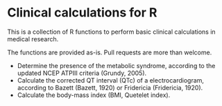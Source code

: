 # Clinical calculations for R
This is a collection of R functions to perform basic clinical calculations in medical research.

The functions are provided as-is. Pull requests are more than welcome.

* Determine the presence of the metabolic syndrome, according to the updated NCEP ATPIII criteria (Grundy, 2005).
* Calculate the corrected QT interval (QTc) of a electrocardiogram, according to Bazett (Bazett, 1920) or Fridericia (Fridericia, 1920).
* Calculate the body-mass index (BMI, Quetelet index).
